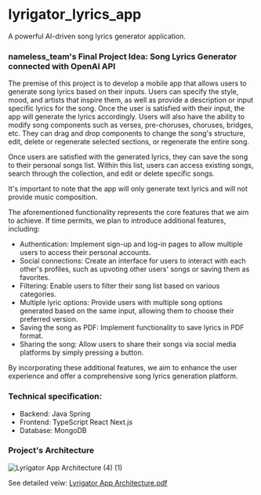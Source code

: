 # lyrigator_lyrics_app
A powerful AI-driven song lyrics generator application.

### nameless_team's Final Project Idea: Song Lyrics Generator connected with OpenAI API
The premise of this project is to develop a mobile app that allows users to generate song lyrics based on their inputs. Users can specify the style, mood, and artists that inspire them, as well as provide a description or input specific lyrics for the song. Once the user is satisfied with their input, the app will generate the lyrics accordingly. Users will also have the ability to modify song components such as verses, pre-choruses, choruses, bridges, etc. They can drag and drop components to change the song's structure, edit, delete or regenerate selected sections, or regenerate the entire song.

Once users are satisfied with the generated lyrics, they can save the song to their personal songs list. Within this list, users can access existing songs, search through the collection, and edit or delete specific songs.

It's important to note that the app will only generate text lyrics and will not provide music composition.

The aforementioned functionality represents the core features that we aim to achieve. If time permits, we plan to introduce additional features, including:

- Authentication: Implement sign-up and log-in pages to allow multiple users to access their personal accounts.
- Social connections: Create an interface for users to interact with each other's profiles, such as upvoting other users' songs or saving them as favorites.
- Filtering: Enable users to filter their song list based on various categories.
- Multiple lyric options: Provide users with multiple song options generated based on the same input, allowing them to choose their preferred version.
- Saving the song as PDF: Implement functionality to save lyrics in PDF format.
- Sharing the song: Allow users to share their songs via social media platforms by simply pressing a button.

By incorporating these additional features, we aim to enhance the user experience and offer a comprehensive song lyrics generation platform.

### Technical specification: 

- Backend: Java Spring
- Frontend: TypeScript React Next.js
- Database: MongoDB

### Project's Architecture 

![Lyrigator App Architecture (4) (1)](https://github.com/AnastasiaKurayshevich/nameless_lyrics_app/assets/125829513/b9155253-93da-4f13-9862-8e5221a98888)


See detailed veiw: [Lyrigator App Architecture.pdf](https://github.com/AnastasiaKurayshevich/nameless_lyrics_app/files/12048292/Lyrigator.App.Architecture.pdf)




